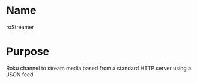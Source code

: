 # Name

roStreamer

# Purpose

Roku channel to stream media based from a standard HTTP server using a JSON feed